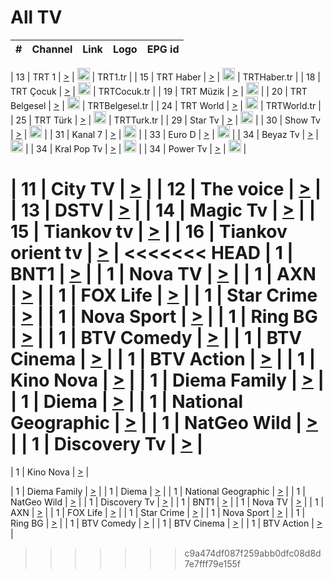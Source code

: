 <h1>All TV</h1>

| #   | Channel        | Link  | Logo | EPG id |
|:---:|:--------------:|:-----:|:----:|:------:|

| 13  | TRT 1            | [>](https://tv-trt1.medya.trt.com.tr/master.m3u8) | <img height="20" src="https://i.imgur.com/j786OLG.png"/> | TRT1.tr |
| 15  | TRT Haber        | [>](https://tv-trthaber.medya.trt.com.tr/master.m3u8) | <img height="20" src="https://i.imgur.com/OVfo8Ab.png"/> | TRTHaber.tr |
| 18  | TRT Çocuk        | [>](https://tv-trtcocuk.medya.trt.com.tr/master.m3u8) | <img height="20" src="https://i.imgur.com/QLFmD6d.png"/> | TRTCocuk.tr |
| 19  | TRT Müzik        | [>](https://tv-trtmuzik.medya.trt.com.tr/master.m3u8) | <img height="20" src="https://i.imgur.com/fIVFCEd.png"/> |
| 20  | TRT Belgesel     | [>](https://tv-trtbelgesel.medya.trt.com.tr/master.m3u8) | <img height="20" src="https://i.imgur.com/MGO87pe.png"/> | TRTBelgesel.tr |
| 24  | TRT World        | [>](https://tv-trtworld.medya.trt.com.tr/master.m3u8) | <img height="20" src="https://i.imgur.com/JEA2xpv.png"/> | TRTWorld.tr |
| 25  | TRT Türk         | [>](https://tv-trtturk.medya.trt.com.tr/master.m3u8) | <img height="20" src="https://i.imgur.com/OSTOQNw.png"/> | TRTTurk.tr |
| 29  | Star Tv   | [>](https://dogus-live.daioncdn.net/startv/startv_360p.m3u8) | <img height="20" src="https://i.imgur.com/IebUZx1.png"/> |
| 30  | Show Tv     | [>](https://ciner-live.daioncdn.net/showtv/showtv.m3u8) | <img height="20" src="https://i.imgur.com/IebUZx1.png"/> |
| 31  | Kanal 7     | [>](https://kanal7-live.daioncdn.net/kanal7/kanal7.m3u8) | <img height="20" src="https://i.imgur.com/IebUZx1.png"/> |
| 33  | Euro D    | [>](https://www.youtube.com/user/KanalD/live) | <img height="20" src="https://i.imgur.com/IebUZx1.png"/> |
| 34  | Beyaz Tv     | [>](https://beyaztv-live.daioncdn.net/beyaztv/beyaztv.m3u8) | <img height="20" src="https://i.imgur.com/IebUZx1.png"/> |
| 34  | Kral Pop Tv     | [>](https://www.youtube.com/watch?v=GuFTuKoXepw) | <img height="20" src="https://i.imgur.com/IebUZx1.png"/> |
| 34  | Power Tv     | [>](https://livetv.powerapp.com.tr/powerTV/powerhd.smil/chunklist.m3u8) | <img height="20" src="https://i.imgur.com/IebUZx1.png"/> |


| 11  | City TV | [>](https://tv.city.bg/play/tshls/citytv/index.m3u8) |
| 12  | The voice | [>](https://bss1.neterra.tv/thevoice/thevoice.m3u8) |
| 13  | DSTV | [>](http://46.249.95.140:8081/hls/data.m3u8) |
| 14  | Magic Tv | [>](https://bss1.neterra.tv/magictv/magictv.m3u8) |
| 15  | Tiankov tv | [>](https://streamer103.neterra.tv/tiankov-folk/live.m3u8) |
| 16  | Tiankov orient tv | [>](https://streamer103.neterra.tv/tiankov-orient/live.m3u8) |
<<<<<<< HEAD
| 1 | BNT1 | [>](https://ymkaya.xyz:38526/tv/bnt1/playlist.m3u8?wmsAuthSign=c2VydmVyX3RpbWU9MS81LzIwMjUgMTowMDoyOCBQTSZoYXNoX3ZhbHVlPXdzbkZwK2VQR1NUSkttbnkzUUljTFE9PSZ2YWxpZG1pbnV0ZXM9NjA=) |
| 1 | Nova TV | [>](https://ymkaya.xyz:38526/tv/novatv/playlist.m3u8?wmsAuthSign=c2VydmVyX3RpbWU9MS81LzIwMjUgMTowMDozOCBQTSZoYXNoX3ZhbHVlPTkyWnl0ZDRhUWk2TXB4U2ViVnpuNWc9PSZ2YWxpZG1pbnV0ZXM9NjA=) |
| 1 | AXN | [>](https://ymkaya.xyz:38526/tv/axn/playlist.m3u8?wmsAuthSign=c2VydmVyX3RpbWU9MS81LzIwMjUgMTowMDo0OCBQTSZoYXNoX3ZhbHVlPXBqalM5cTVXVE1oUGNXaXMwcHFGYnc9PSZ2YWxpZG1pbnV0ZXM9NjA=) |
| 1 | FOX Life | [>](https://ymkaya.xyz:38526/tv/foxlife/playlist.m3u8?wmsAuthSign=c2VydmVyX3RpbWU9MS81LzIwMjUgMTowMDo1OCBQTSZoYXNoX3ZhbHVlPW9EV09Bb0hMMGEzSndhcDAwR1Z2ZEE9PSZ2YWxpZG1pbnV0ZXM9NjA=) |
| 1 | Star Crime | [>](https://ymkaya.xyz:38526/tv/foxcrime/playlist.m3u8?wmsAuthSign=c2VydmVyX3RpbWU9MS81LzIwMjUgMTowMTowOCBQTSZoYXNoX3ZhbHVlPUt6N25JWG9EWGxHQ1hlTzNqY2svd3c9PSZ2YWxpZG1pbnV0ZXM9NjA=) |
| 1 | Nova Sport | [>](https://ymkaya.xyz:38526/tv/novasport/playlist.m3u8?wmsAuthSign=c2VydmVyX3RpbWU9MS81LzIwMjUgMTowMToxOSBQTSZoYXNoX3ZhbHVlPW5teVpXdTBIOFZHZ3BTemZWSlBWQ1E9PSZ2YWxpZG1pbnV0ZXM9NjA=) |
| 1 | Ring BG | [>](https://ymkaya.xyz:38526/tv/ringbg/playlist.m3u8?wmsAuthSign=c2VydmVyX3RpbWU9MS81LzIwMjUgMTowMToyOSBQTSZoYXNoX3ZhbHVlPVFZN3Q3YU9LQURUNHR1RG1EQytLeEE9PSZ2YWxpZG1pbnV0ZXM9NjA=) |
| 1 | BTV Comedy | [>](https://ymkaya.xyz:38526/tv/btvcomedy/playlist.m3u8?wmsAuthSign=c2VydmVyX3RpbWU9MS81LzIwMjUgMTowMTozOSBQTSZoYXNoX3ZhbHVlPXlFc0tWZzBKUlNEZklESzcvWWRLRmc9PSZ2YWxpZG1pbnV0ZXM9NjA=) |
| 1 | BTV Cinema | [>](https://ymkaya.xyz:38526/tv/btvcinema/playlist.m3u8?wmsAuthSign=c2VydmVyX3RpbWU9MS81LzIwMjUgMTowMTo0OSBQTSZoYXNoX3ZhbHVlPVJoYWd1YmZjSGNzOXUySXlhVkt2a1E9PSZ2YWxpZG1pbnV0ZXM9NjA=) |
| 1 | BTV Action | [>](https://ymkaya.xyz:38526/tv/btvaction/playlist.m3u8?wmsAuthSign=c2VydmVyX3RpbWU9MS81LzIwMjUgMTowMTo1OCBQTSZoYXNoX3ZhbHVlPUF3RUQzWmJVbzhKd3BXWmFQTW9qY1E9PSZ2YWxpZG1pbnV0ZXM9NjA=) |
| 1 | Kino Nova | [>](https://ymkaya.xyz:38526/tv/kinonova/playlist.m3u8?wmsAuthSign=c2VydmVyX3RpbWU9MS81LzIwMjUgMTowMjowOCBQTSZoYXNoX3ZhbHVlPVoyMUFUQi9vZE5iMnFmVE9DcUdoaEE9PSZ2YWxpZG1pbnV0ZXM9NjA=) |
| 1 | Diema Family | [>](https://ymkaya.xyz:38526/tv/diemafamily/playlist.m3u8?wmsAuthSign=c2VydmVyX3RpbWU9MS81LzIwMjUgMTowMjoxOCBQTSZoYXNoX3ZhbHVlPTd2cFNlZS8zSy9jaitWMFRiRGR1YWc9PSZ2YWxpZG1pbnV0ZXM9NjA=) |
| 1 | Diema | [>](https://ymkaya.xyz:38526/tv/diema/playlist.m3u8?wmsAuthSign=c2VydmVyX3RpbWU9MS81LzIwMjUgMTowMjoyOCBQTSZoYXNoX3ZhbHVlPUVrMlhjdm1zeUpmVWRFaDcyZzRRRVE9PSZ2YWxpZG1pbnV0ZXM9NjA=) |
| 1 | National Geographic | [>](https://ymkaya.xyz:38526/tv/natgeo/playlist.m3u8?wmsAuthSign=c2VydmVyX3RpbWU9MS81LzIwMjUgMTowMzoyOCBQTSZoYXNoX3ZhbHVlPUhEVURuTGhQdnBFTGVuUjgxZitBTWc9PSZ2YWxpZG1pbnV0ZXM9NjA=) |
| 1 | NatGeo Wild | [>](https://ymkaya.xyz:38526/tv/natgeowild/playlist.m3u8?wmsAuthSign=c2VydmVyX3RpbWU9MS81LzIwMjUgMTowMzozOCBQTSZoYXNoX3ZhbHVlPWVxVVYvTGtwSVRzNnB0NkZNK2t2UWc9PSZ2YWxpZG1pbnV0ZXM9NjA=) |
| 1 | Discovery Tv | [>](https://ymkaya.xyz:38526/tv/discovery/playlist.m3u8?wmsAuthSign=c2VydmVyX3RpbWU9MS81LzIwMjUgMTowMzo0OCBQTSZoYXNoX3ZhbHVlPUVpeVBsYk9xeEdxc1lpaDdjQ2ttSWc9PSZ2YWxpZG1pbnV0ZXM9NjA=) |
=======


| 1 | Kino Nova | [>](https://ymkaya.xyz:11336/tv/kinonova/playlist.m3u8?wmsAuthSign=c2VydmVyX3RpbWU9MS8yLzIwMjUgNDo0MDoyMCBBTSZoYXNoX3ZhbHVlPWlFS1FrWEtMMVRFM3l5YklUWUJQUHc9PSZ2YWxpZG1pbnV0ZXM9NjA=) |

| 1 | Diema Family | [>](https://ymkaya.xyz:11336/tv/diemafamily/playlist.m3u8?wmsAuthSign=c2VydmVyX3RpbWU9MS8yLzIwMjUgNDo0MDozMCBBTSZoYXNoX3ZhbHVlPUVUaTVKTldvZTF5WVVCM0YwL21kaXc9PSZ2YWxpZG1pbnV0ZXM9NjA=) |
| 1 | Diema | [>](https://ymkaya.xyz:11336/tv/diema/playlist.m3u8?wmsAuthSign=c2VydmVyX3RpbWU9MS8yLzIwMjUgNDo0MDo0MCBBTSZoYXNoX3ZhbHVlPVlYMWVJT2NuUjNpUTBsaytEUFFOS2c9PSZ2YWxpZG1pbnV0ZXM9NjA=) |
| 1 | National Geographic | [>](https://ymkaya.xyz:11336/tv/natgeo/playlist.m3u8?wmsAuthSign=c2VydmVyX3RpbWU9MS8yLzIwMjUgNDo0MTo0MSBBTSZoYXNoX3ZhbHVlPTJQTlVmcG5nYWx0M013eUhGRGxnd0E9PSZ2YWxpZG1pbnV0ZXM9NjA=) |
| 1 | NatGeo Wild | [>](https://ymkaya.xyz:11336/tv/natgeowild/playlist.m3u8?wmsAuthSign=c2VydmVyX3RpbWU9MS8yLzIwMjUgNDo0MTo1MSBBTSZoYXNoX3ZhbHVlPVl1OXZaTTliN0hGWEN3eDBYd1duNkE9PSZ2YWxpZG1pbnV0ZXM9NjA=) |
| 1 | Discovery Tv | [>](https://ymkaya.xyz:11336/tv/discovery/playlist.m3u8?wmsAuthSign=c2VydmVyX3RpbWU9MS8yLzIwMjUgNDo0MjowMSBBTSZoYXNoX3ZhbHVlPWtBQmdLNlY2RmQwWElzMVYzSDJyVkE9PSZ2YWxpZG1pbnV0ZXM9NjA=) |
| 1 | BNT1 | [>](https://ymkaya.xyz:11336/tv/bnt1/playlist.m3u8?wmsAuthSign=c2VydmVyX3RpbWU9MS8yLzIwMjUgNDozODozOCBBTSZoYXNoX3ZhbHVlPVVrMVlRQXpJWlhYeUh6ZFVpSC9NMUE9PSZ2YWxpZG1pbnV0ZXM9NjA=) |
| 1 | Nova TV | [>](https://ymkaya.xyz:11336/tv/novatv/playlist.m3u8?wmsAuthSign=c2VydmVyX3RpbWU9MS8yLzIwMjUgNDozODo0OCBBTSZoYXNoX3ZhbHVlPUVxQjh1a0ZzYkVGZU8zZDFGTzdreVE9PSZ2YWxpZG1pbnV0ZXM9NjA=) |
| 1 | AXN | [>](https://ymkaya.xyz:11336/tv/axn/playlist.m3u8?wmsAuthSign=c2VydmVyX3RpbWU9MS8yLzIwMjUgNDozODo1OCBBTSZoYXNoX3ZhbHVlPUpkWStGY1hkNXhaOVpPZ0thQ0FZL3c9PSZ2YWxpZG1pbnV0ZXM9NjA=) |
| 1 | FOX Life | [>](https://ymkaya.xyz:11336/tv/foxlife/playlist.m3u8?wmsAuthSign=c2VydmVyX3RpbWU9MS8yLzIwMjUgNDozOToxMCBBTSZoYXNoX3ZhbHVlPWt1ZDc1T3AzYlZDTjJnSy9TU0xJZlE9PSZ2YWxpZG1pbnV0ZXM9NjA=) |
| 1 | Star Crime | [>](https://ymkaya.xyz:11336/tv/foxcrime/playlist.m3u8?wmsAuthSign=c2VydmVyX3RpbWU9MS8yLzIwMjUgNDozOToyMCBBTSZoYXNoX3ZhbHVlPXIwVU45Nm9FR1l2enNkTG9TanBxbmc9PSZ2YWxpZG1pbnV0ZXM9NjA=) |
| 1 | Nova Sport | [>](https://ymkaya.xyz:11336/tv/novasport/playlist.m3u8?wmsAuthSign=c2VydmVyX3RpbWU9MS8yLzIwMjUgNDozOTozMCBBTSZoYXNoX3ZhbHVlPXlSZ0UxazVaM0xhSmc0NmR4T0c1T2c9PSZ2YWxpZG1pbnV0ZXM9NjA=) |
| 1 | Ring BG | [>](https://ymkaya.xyz:11336/tv/ringbg/playlist.m3u8?wmsAuthSign=c2VydmVyX3RpbWU9MS8yLzIwMjUgNDozOTo0MCBBTSZoYXNoX3ZhbHVlPTR4aUlFNHVUYWN4enY1WkVuOFZma2c9PSZ2YWxpZG1pbnV0ZXM9NjA=) |
| 1 | BTV Comedy | [>](https://ymkaya.xyz:11336/tv/btvcomedy/playlist.m3u8?wmsAuthSign=c2VydmVyX3RpbWU9MS8yLzIwMjUgNDozOTo1MCBBTSZoYXNoX3ZhbHVlPUtrMTJ2RHNTTUU1RFp1ZkVOdXFSK3c9PSZ2YWxpZG1pbnV0ZXM9NjA=) |
| 1 | BTV Cinema | [>](https://ymkaya.xyz:11336/tv/btvcinema/playlist.m3u8?wmsAuthSign=c2VydmVyX3RpbWU9MS8yLzIwMjUgNDozOTo1OSBBTSZoYXNoX3ZhbHVlPTZWcU9FZW56cG1NM1lrYy8xNE5NeHc9PSZ2YWxpZG1pbnV0ZXM9NjA=) |
| 1 | BTV Action | [>](https://ymkaya.xyz:11336/tv/btvaction/playlist.m3u8?wmsAuthSign=c2VydmVyX3RpbWU9MS8yLzIwMjUgNDo0MDoxMCBBTSZoYXNoX3ZhbHVlPUlDd0ErRkZVWThyMVZwR3c2REdGZ3c9PSZ2YWxpZG1pbnV0ZXM9NjA=) |
>>>>>>> c9a474df087f259abb0dfc08d8d7e7fff79e155f

